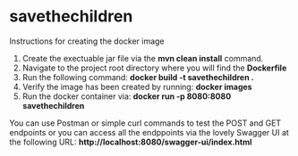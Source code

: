 # savethechildren

Instructions for creating the docker image

1. Create the exectuable jar file via the **mvn clean install** command.
2. Navigate to the project root directory where you will find the **Dockerfile**
3. Run the following command: **docker build -t savethechildren .**
4. Verify the image has been created by running: **docker images**
5. Run the docker container via: **docker run -p 8080:8080 savethechildren**

You can use Postman or simple curl commands to test the POST and GET endpoints
or you can access all the endppoints via the lovely Swagger UI at the following URL: **http://localhost:8080/swagger-ui/index.html**